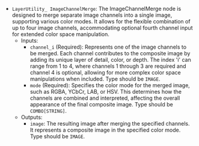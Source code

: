 - `LayerUtility_ ImageChannelMerge`: The ImageChannelMerge node is designed to merge separate image channels into a single image, supporting various color modes. It allows for the flexible combination of up to four image channels, accommodating optional fourth channel input for extended color space manipulation.
    - Inputs:
        - `channel_i` (Required): Represents one of the image channels to be merged. Each channel contributes to the composite image by adding its unique layer of detail, color, or depth. The index 'i' can range from 1 to 4, where channels 1 through 3 are required and channel 4 is optional, allowing for more complex color space manipulations when included. Type should be `IMAGE`.
        - `mode` (Required): Specifies the color mode for the merged image, such as RGBA, YCbCr, LAB, or HSV. This determines how the channels are combined and interpreted, affecting the overall appearance of the final composite image. Type should be `COMBO[STRING]`.
    - Outputs:
        - `image`: The resulting image after merging the specified channels. It represents a composite image in the specified color mode. Type should be `IMAGE`.
